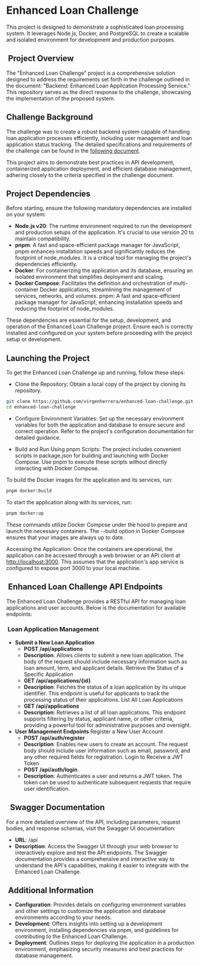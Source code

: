 # Enhanced Loan Challenge

This project is designed to demonstrate a sophisticated loan processing system. It leverages Node.js, Docker, and PostgreSQL to create a scalable and isolated environment for development and production purposes.

##  Project Overview

The "Enhanced Loan Challenge" project is a comprehensive solution designed to address the requirements set forth in the challenge outlined in the document: "Backend: Enhanced Loan Application Processing Service." This repository serves as the direct response to the challenge, showcasing the implementation of the proposed system.

## Challenge Background

The challenge was to create a robust backend system capable of handling loan application processes efficiently, including user management and loan application status tracking. The detailed specifications and requirements of the challenge can be found in the <a href="Backend_Enhanced_Loan_Application_Processing_Service.pdf" target="_blank">following document</a>.

This project aims to demonstrate best practices in API development, containerized application deployment, and efficient database management, adhering closely to the criteria specified in the challenge document.

## Project Dependencies

Before starting, ensure the following mandatory dependencies are installed on your system:

- **Node.js v20**: The runtime environment required to run the development and production setups of the application. It's crucial to use version 20 to maintain compatibility.
- **pnpm**: A fast and space-efficient package manager for JavaScript, pnpm enhances installation speeds and significantly reduces the footprint of node_modules. It is a critical tool for managing the project's dependencies efficiently.
- **Docker**: For containerizing the application and its database, ensuring an isolated environment that simplifies deployment and scaling.
- **Docker Compose**: Facilitates the definition and orchestration of multi-container Docker applications, streamlining the management of services, networks, and volumes.
pnpm: A fast and space-efficient package manager for JavaScript, enhancing installation speeds and reducing the footprint of node_modules.

These dependencies are essential for the setup, development, and operation of the Enhanced Loan Challenge project. Ensure each is correctly installed and configured on your system before proceeding with the project setup or development.

## Launching the Project

To get the Enhanced Loan Challenge up and running, follow these steps:

- Clone the Repository: Obtain a local copy of the project by cloning its repository.

```bash
git clone https://github.com/virgenherrera/enhanced-loan-challenge.git
cd enhanced-loan-challenge
```

- Configure Environment Variables: Set up the necessary environment variables for both the application and database to ensure secure and correct operation. Refer to the project's configuration documentation for detailed guidance.

- Build and Run Using pnpm Scripts: The project includes convenient scripts in package.json for building and launching with Docker Compose. Use pnpm to execute these scripts without directly interacting with Docker Compose.

To build the Docker images for the application and its services, run:

```bash
pnpm docker:build
```

To start the application along with its services, run:

```bash
pnpm docker:up
```

These commands utilize Docker Compose under the hood to prepare and launch the necessary containers. The --build option in Docker Compose ensures that your images are always up to date.

Accessing the Application: Once the containers are operational, the application can be accessed through a web browser or an API client at <http://localhost:3000>. This assumes that the application's app service is configured to expose port 3000 to your local machine.

##  Enhanced Loan Challenge API Endpoints

The Enhanced Loan Challenge provides a RESTful API for managing loan applications and user accounts. Below is the documentation for available endpoints:

###  Loan Application Management

- **Submit a New Loan Application**
  - **POST /api/applications**
  - **Description**: Allows clients to submit a new loan application. The body of the request should include necessary information such as loan amount, term, and applicant details.
Retrieve the Status of a Specific Application
  - **GET /api/applications/{id}**
  - **Description**: Fetches the status of a loan application by its unique identifier. This endpoint is useful for applicants to track the processing status of their applications.
List All Loan Applications
  - **GET /api/applications**
  - **Description**: Retrieves a list of all loan applications. This endpoint supports filtering by status, applicant name, or other criteria, providing a powerful tool for administrative purposes and oversight.
- **User Management Endpoints**
Register a New User Account
  - **POST /api/auth/register**
  - **Description**: Enables new users to create an account. The request body should include user information such as email, password, and any other required fields for registration.
Login to Receive a JWT Token
  - **POST /api/auth/login**
  - **Description**: Authenticates a user and returns a JWT token. The token can be used to authenticate subsequent requests that require user identification.

##   Swagger Documentation

For a more detailed overview of the API, including parameters, request bodies, and response schemas, visit the Swagger UI documentation:

- **URL**: /api
- **Description**: Access the Swagger UI through your web browser to interactively explore and test the API endpoints. The Swagger documentation provides a comprehensive and interactive way to understand the API's capabilities, making it easier to integrate with the Enhanced Loan Challenge.

##  Additional Information

- **Configuration**: Provides details on configuring environment variables and other settings to customize the application and database environments according to your needs.
- **Development**: Offers insights into setting up a development environment, installing dependencies via pnpm, and guidelines for contributing to the Enhanced Loan Challenge.
- **Deployment**: Outlines steps for deploying the application in a production environment, emphasizing security measures and best practices for database management.
